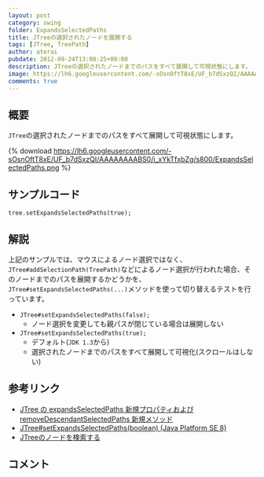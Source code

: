 ```yaml
---
layout: post
category: swing
folder: ExpandsSelectedPaths
title: JTreeの選択されたノードを展開する
tags: [JTree, TreePath]
author: aterai
pubdate: 2012-09-24T13:08:25+09:00
description: JTreeの選択されたノードまでのパスをすべて展開して可視状態にします。
image: https://lh6.googleusercontent.com/-sOsnOftT8xE/UF_b7dSxzQI/AAAAAAAABS0/i_xYkTfxbZg/s800/ExpandsSelectedPaths.png
comments: true
---
```

## 概要
`JTree`の選択されたノードまでのパスをすべて展開して可視状態にします。

{% download https://lh6.googleusercontent.com/-sOsnOftT8xE/UF_b7dSxzQI/AAAAAAAABS0/i_xYkTfxbZg/s800/ExpandsSelectedPaths.png %}

## サンプルコード
<pre class="prettyprint"><code>tree.setExpandsSelectedPaths(true);
</code></pre>

## 解説
上記のサンプルでは、マウスによるノード選択ではなく、`JTree#addSelectionPath(TreePath)`などによるノード選択が行われた場合、そのノードまでのパスを展開するかどうかを、`JTree#setExpandsSelectedPaths(...)`メソッドを使って切り替えるテストを行っています。

- `JTree#setExpandsSelectedPaths(false);`
    - ノード選択を変更しても親パスが閉じている場合は展開しない
- `JTree#setExpandsSelectedPaths(true);`
    - デフォルト(`JDK 1.3`から)
    - 選択されたノードまでのパスをすべて展開して可視化(スクロールはしない)

<!-- dummy comment line for breaking list -->

## 参考リンク
- [JTree の expandsSelectedPaths 新規プロパティおよび removeDescendantSelectedPaths 新規メソッド](http://docs.oracle.com/javase/jp/1.3/guide/swing/JTreeChanges.html)
- [JTree#setExpandsSelectedPaths(boolean) (Java Platform SE 8)](http://docs.oracle.com/javase/jp/8/docs/api/javax/swing/JTree.html#setExpandsSelectedPaths-boolean-)
- [JTreeのノードを検索する](http://ateraimemo.com/Swing/SearchBox.html)

<!-- dummy comment line for breaking list -->

## コメント
